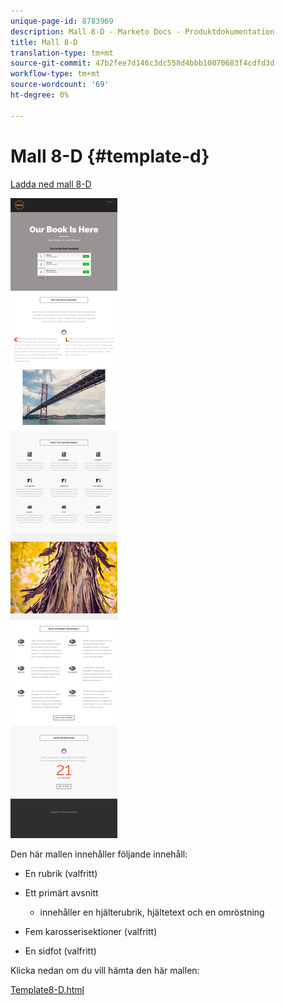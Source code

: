 ```yaml
---
unique-page-id: 8783969
description: Mall 8-D - Marketo Docs - Produktdokumentation
title: Mall 8-D
translation-type: tm+mt
source-git-commit: 47b2fee7d146c3dc558d4bbb10070683f4cdfd3d
workflow-type: tm+mt
source-wordcount: '69'
ht-degree: 0%

---
```



# Mall 8-D {#template-d}

[Ladda ned mall 8-D](http://docs.marketo.com/download/attachments/8783969/template-8d.html?version=1&amp;modificationdate=1482175093000&amp;api=v2)

![](assets/image2015-7-29-14-3a28-3a56.png)

Den här mallen innehåller följande innehåll:

* En rubrik (valfritt)
* Ett primärt avsnitt

   * innehåller en hjälterubrik, hjältetext och en omröstning

* Fem karosserisektioner (valfritt)
* En sidfot (valfritt)

Klicka nedan om du vill hämta den här mallen:

[Template8-D.html](http://docs.marketo.com/download/attachments/8783969/template-8d.html?version=1&amp;modificationdate=1482175093000&amp;api=v2)
